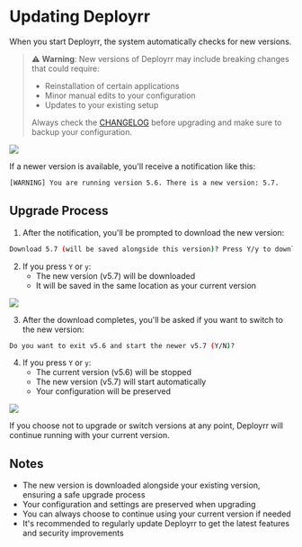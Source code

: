 # Updating Deployrr

When you start Deployrr, the system automatically checks for new versions. 

> ⚠️ **Warning**: New versions of Deployrr may include breaking changes that could require:
> - Reinstallation of certain applications
> - Minor manual edits to your configuration
> - Updates to your existing setup
>
> Always check the [CHANGELOG](https://github.com/SimpleHomelab/deployrr/blob/main/CHANGELOG.md) before upgrading and make sure to backup your configuration.

![]({{DOC_PATH}}update_deployrr1.png)

If a newer version is available, you'll receive a notification like this:

```bash
[WARNING] You are running version 5.6. There is a new version: 5.7.
```

## Upgrade Process

1. After the notification, you'll be prompted to download the new version:

```bash
Download 5.7 (will be saved alongside this version)? Press Y/y to download v5.7 or any other key to continue with v5.6:
```

2. If you press `Y` or `y`:
   - The new version (v5.7) will be downloaded
   - It will be saved in the same location as your current version

![]({{DOC_PATH}}update_deployrr2.png)

3. After the download completes, you'll be asked if you want to switch to the new version:

```bash
Do you want to exit v5.6 and start the newer v5.7 (Y/N)?
```

4. If you press `Y` or `y`:
   - The current version (v5.6) will be stopped
   - The new version (v5.7) will start automatically
   - Your configuration will be preserved

![]({{DOC_PATH}}update_deployrr3.png)

If you choose not to upgrade or switch versions at any point, Deployrr will continue running with your current version.

## Notes

- The new version is downloaded alongside your existing version, ensuring a safe upgrade process
- Your configuration and settings are preserved when upgrading
- You can always choose to continue using your current version if needed
- It's recommended to regularly update Deployrr to get the latest features and security improvements
